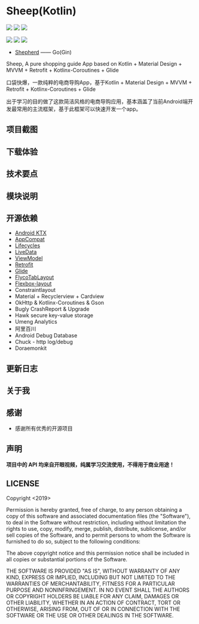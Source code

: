 # Sheep(Kotlin)

![](https://img.shields.io/badge/platform-android-lightgrey.svg)
![](https://img.shields.io/badge/language-kotlin-orange.svg)
![](https://img.shields.io/github/license/nEdAy/Sheep)

![](https://img.shields.io/github/issues/nEdAy/Sheep)
![](https://img.shields.io/github/forks/nEdAy/Sheep)
![](https://img.shields.io/github/stars/nEdAy/Sheep)

- [Shepherd](https://github.com/nEdAy/Shepherd/tree/master) —— Go(Gin)

Sheep, A pure shopping guide App based on Kotlin + Material Design + MVVM + Retrofit + Kotlinx-Coroutines + Glide

口袋快爆，一款纯粹的电商导购App，基于Kotlin + Material Design + MVVM + Retrofit + Kotlinx-Coroutines + Glide

出于学习的目的做了这款简洁风格的电商导购应用，基本涵盖了当前Android端开发最常用的主流框架，基于此框架可以快速开发一个app。

## 项目截图

## 下载体验

## 技术要点

## 模块说明

## 开源依赖

- [Android KTX](https://developer.android.com/kotlin/ktx.html)
- [AppCompat](https://developer.android.com/topic/libraries/support-library/packages.html#v7-appcompat)
- [Lifecycles](https://developer.android.com/topic/libraries/architecture/lifecycle)
- [LiveData](https://developer.android.com/topic/libraries/architecture/livedata)
- [ViewModel](https://developer.android.com/topic/libraries/architecture/viewmodel)
- [Retrofit](https://github.com/square/retrofit)
- [Glide](https://github.com/bumptech/glide)
- [FlycoTabLayout](https://github.com/H07000223/FlycoTabLayout)
- [Flexbox-layout](https://github.com/google/flexbox-layout)
- Constraintlayout
- Material + Recyclerview + Cardview
- OkHttp & Kotlinx-Coroutines & Gson
- Bugly CrashReport & Upgrade
- Hawk secure key-value storage
- Umeng Analytics
- 阿里百川
- Android Debug Database
- Chuck - http log/debug
- Doraemonkit

## 更新日志

## 关于我

## 感谢

- 感谢所有优秀的开源项目

## 声明

**项目中的 API 均来自开眼视频，纯属学习交流使用，不得用于商业用途！**

## LICENSE

Copyright <2019> <nEdAy>

Permission is hereby granted, free of charge, to any person obtaining a copy of this software and associated documentation files (the "Software"), to deal in the Software without restriction, including without limitation the rights to use, copy, modify, merge, publish, distribute, sublicense, and/or sell copies of the Software, and to permit persons to whom the Software is furnished to do so, subject to the following conditions:

The above copyright notice and this permission notice shall be included in all copies or substantial portions of the Software.

THE SOFTWARE IS PROVIDED "AS IS", WITHOUT WARRANTY OF ANY KIND, EXPRESS OR IMPLIED, INCLUDING BUT NOT LIMITED TO THE WARRANTIES OF MERCHANTABILITY, FITNESS FOR A PARTICULAR PURPOSE AND NONINFRINGEMENT. IN NO EVENT SHALL THE AUTHORS OR COPYRIGHT HOLDERS BE LIABLE FOR ANY CLAIM, DAMAGES OR OTHER LIABILITY, WHETHER IN AN ACTION OF CONTRACT, TORT OR OTHERWISE, ARISING FROM, OUT OF OR IN CONNECTION WITH THE SOFTWARE OR THE USE OR OTHER DEALINGS IN THE SOFTWARE.
